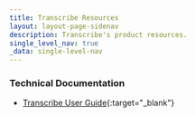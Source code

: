 ```yaml
---
title: Transcribe Resources
layout: layout-page-sidenav
description: Transcribe's product resources.
single_level_nav: true
_data: single-level-nav
---
```


### Technical Documentation

- [Transcribe User Guide](https://www.transcribe.gov.sg/user_guide/){:target="_blank"}
